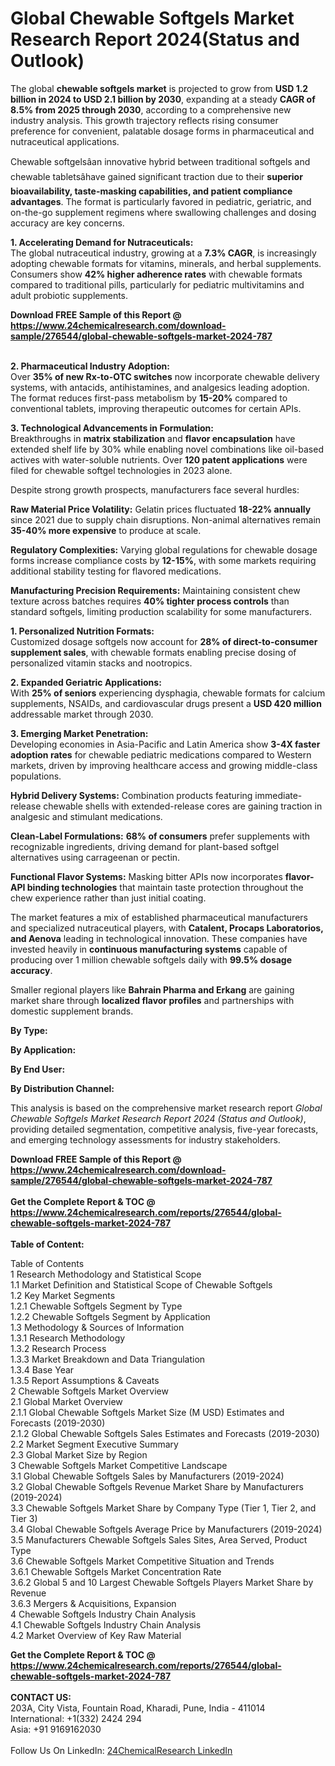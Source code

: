 <h1>Global Chewable Softgels Market Research Report 2024(Status and Outlook)</h1><p>The global <strong>chewable softgels market</strong> is projected to grow from <strong>USD 1.2 billion in 2024 to USD 2.1 billion by 2030</strong>, expanding at a steady <strong>CAGR of 8.5% from 2025 through 2030</strong>, according to a comprehensive new industry analysis. This growth trajectory reflects rising consumer preference for convenient, palatable dosage forms in pharmaceutical and nutraceutical applications.</p><p>Chewable softgelsâan innovative hybrid between traditional softgels and chewable tabletsâhave gained significant traction due to their <strong>superior bioavailability, taste-masking capabilities, and patient compliance advantages</strong>. The format is particularly favored in pediatric, geriatric, and on-the-go supplement regimens where swallowing challenges and dosing accuracy are key concerns.</p><p><strong>1. Accelerating Demand for Nutraceuticals:</strong><br>
The global nutraceutical industry, growing at a <strong>7.3% CAGR</strong>, is increasingly adopting chewable formats for vitamins, minerals, and herbal supplements. Consumers show <strong>42% higher adherence rates</strong> with chewable formats compared to traditional pills, particularly for pediatric multivitamins and adult probiotic supplements.</p><div><b>Download FREE Sample of this Report @ 
            <a href="https://www.24chemicalresearch.com/download-sample/276544/global-chewable-softgels-market-2024-787">
            https://www.24chemicalresearch.com/download-sample/276544/global-chewable-softgels-market-2024-787</a></b></div><br><p><strong>2. Pharmaceutical Industry Adoption:</strong><br>
Over <strong>35% of new Rx-to-OTC switches</strong> now incorporate chewable delivery systems, with antacids, antihistamines, and analgesics leading adoption. The format reduces first-pass metabolism by <strong>15-20%</strong> compared to conventional tablets, improving therapeutic outcomes for certain APIs.</p><p><strong>3. Technological Advancements in Formulation:</strong><br>
Breakthroughs in <strong>matrix stabilization</strong> and <strong>flavor encapsulation</strong> have extended shelf life by 30% while enabling novel combinations like oil-based actives with water-soluble nutrients. Over <strong>120 patent applications</strong> were filed for chewable softgel technologies in 2023 alone.</p><p>Despite strong growth prospects, manufacturers face several hurdles:</p><p><strong>Raw Material Price Volatility:</strong> Gelatin prices fluctuated <strong>18-22% annually</strong> since 2021 due to supply chain disruptions. Non-animal alternatives remain <strong>35-40% more expensive</strong> to produce at scale.</p><p><strong>Regulatory Complexities:</strong> Varying global regulations for chewable dosage forms increase compliance costs by <strong>12-15%</strong>, with some markets requiring additional stability testing for flavored medications.</p><p><strong>Manufacturing Precision Requirements:</strong> Maintaining consistent chew texture across batches requires <strong>40% tighter process controls</strong> than standard softgels, limiting production scalability for some manufacturers.</p><p><strong>1. Personalized Nutrition Formats:</strong><br>
Customized dosage softgels now account for <strong>28% of direct-to-consumer supplement sales</strong>, with chewable formats enabling precise dosing of personalized vitamin stacks and nootropics.</p><p><strong>2. Expanded Geriatric Applications:</strong><br>
With <strong>25% of seniors</strong> experiencing dysphagia, chewable formats for calcium supplements, NSAIDs, and cardiovascular drugs present a <strong>USD 420 million</strong> addressable market through 2030.</p><p><strong>3. Emerging Market Penetration:</strong><br>
Developing economies in Asia-Pacific and Latin America show <strong>3-4X faster adoption rates</strong> for chewable pediatric medications compared to Western markets, driven by improving healthcare access and growing middle-class populations.</p><p><strong>Hybrid Delivery Systems:</strong> Combination products featuring immediate-release chewable shells with extended-release cores are gaining traction in analgesic and stimulant medications.</p><p><strong>Clean-Label Formulations:</strong> <strong>68% of consumers</strong> prefer supplements with recognizable ingredients, driving demand for plant-based softgel alternatives using carrageenan or pectin.</p><p><strong>Functional Flavor Systems:</strong> Masking bitter APIs now incorporates <strong>flavor-API binding technologies</strong> that maintain taste protection throughout the chew experience rather than just initial coating.</p><p>The market features a mix of established pharmaceutical manufacturers and specialized nutraceutical players, with <strong>Catalent, Procaps Laboratorios, and Aenova</strong> leading in technological innovation. These companies have invested heavily in <strong>continuous manufacturing systems</strong> capable of producing over 1 million chewable softgels daily with <strong>99.5% dosage accuracy</strong>.</p><p>Smaller regional players like <strong>Bahrain Pharma and Erkang</strong> are gaining market share through <strong>localized flavor profiles</strong> and partnerships with domestic supplement brands.</p><p><strong>By Type:</strong></p><p><strong>By Application:</strong></p><p><strong>By End User:</strong></p><p><strong>By Distribution Channel:</strong></p><p>This analysis is based on the comprehensive market research report <em>Global Chewable Softgels Market Research Report 2024 (Status and Outlook)</em>, providing detailed segmentation, competitive analysis, five-year forecasts, and emerging technology assessments for industry stakeholders.</p><div><b>Download FREE Sample of this Report @ 
            <a href="https://www.24chemicalresearch.com/download-sample/276544/global-chewable-softgels-market-2024-787">
            https://www.24chemicalresearch.com/download-sample/276544/global-chewable-softgels-market-2024-787</a></b></div><br><div><b>Get the Complete Report & TOC @ 
            <a href="https://www.24chemicalresearch.com/reports/276544/global-chewable-softgels-market-2024-787">
            https://www.24chemicalresearch.com/reports/276544/global-chewable-softgels-market-2024-787</a></b></div><br>
            <b>Table of Content:</b><p>Table of Contents<br />
1 Research Methodology and Statistical Scope<br />
1.1 Market Definition and Statistical Scope of Chewable Softgels<br />
1.2 Key Market Segments<br />
1.2.1 Chewable Softgels Segment by Type<br />
1.2.2 Chewable Softgels Segment by Application<br />
1.3 Methodology & Sources of Information<br />
1.3.1 Research Methodology<br />
1.3.2 Research Process<br />
1.3.3 Market Breakdown and Data Triangulation<br />
1.3.4 Base Year<br />
1.3.5 Report Assumptions & Caveats<br />
2 Chewable Softgels Market Overview<br />
2.1 Global Market Overview<br />
2.1.1 Global Chewable Softgels Market Size (M USD) Estimates and Forecasts (2019-2030)<br />
2.1.2 Global Chewable Softgels Sales Estimates and Forecasts (2019-2030)<br />
2.2 Market Segment Executive Summary<br />
2.3 Global Market Size by Region<br />
3 Chewable Softgels Market Competitive Landscape<br />
3.1 Global Chewable Softgels Sales by Manufacturers (2019-2024)<br />
3.2 Global Chewable Softgels Revenue Market Share by Manufacturers (2019-2024)<br />
3.3 Chewable Softgels Market Share by Company Type (Tier 1, Tier 2, and Tier 3)<br />
3.4 Global Chewable Softgels Average Price by Manufacturers (2019-2024)<br />
3.5 Manufacturers Chewable Softgels Sales Sites, Area Served, Product Type<br />
3.6 Chewable Softgels Market Competitive Situation and Trends<br />
3.6.1 Chewable Softgels Market Concentration Rate<br />
3.6.2 Global 5 and 10 Largest Chewable Softgels Players Market Share by Revenue<br />
3.6.3 Mergers & Acquisitions, Expansion<br />
4 Chewable Softgels Industry Chain Analysis<br />
4.1 Chewable Softgels Industry Chain Analysis<br />
4.2 Market Overview of Key Raw Material</p><div><b>Get the Complete Report & TOC @ 
            <a href="https://www.24chemicalresearch.com/reports/276544/global-chewable-softgels-market-2024-787">
            https://www.24chemicalresearch.com/reports/276544/global-chewable-softgels-market-2024-787</a></b></div><br><b>CONTACT US:</b><br>
            203A, City Vista, Fountain Road, Kharadi, Pune, India - 411014<br>
            International: +1(332) 2424 294<br>
            Asia: +91 9169162030 <br><br>
            Follow Us On LinkedIn: <a href="https://www.linkedin.com/company/24chemicalresearch/">24ChemicalResearch LinkedIn</a>